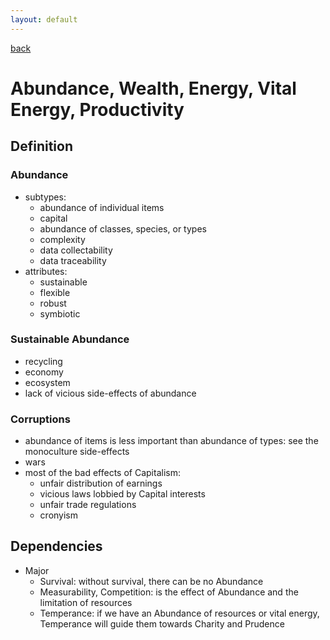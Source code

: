```yaml
---
layout: default
---
```

[back](./)

# Abundance, Wealth, Energy, Vital Energy, Productivity

## Definition


### Abundance

- subtypes:
    - abundance of individual items
    - capital
    - abundance of classes, species, or types
    - complexity
    - data collectability
    - data traceability
- attributes:
    - sustainable
    - flexible
    - robust
    - symbiotic

### Sustainable Abundance

- recycling
- economy
- ecosystem
- lack of vicious side-effects of abundance

### Corruptions

- abundance of items is less important than abundance of types: see the monoculture side-effects
- wars
- most of the bad effects of Capitalism:
    - unfair distribution of earnings
    - vicious laws lobbied by Capital interests
    - unfair trade regulations
    - cronyism

## Dependencies

- Major
    - Survival: without survival, there can be no Abundance
    - Measurability, Competition: is the effect of Abundance and the limitation of resources
    - Temperance: if we have an Abundance of resources or vital energy, Temperance will guide them towards Charity and Prudence
